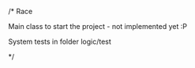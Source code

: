 /* Race
  
  Main class to start the project - not implemented yet :P
  
  System tests in folder logic/test
  
*/
